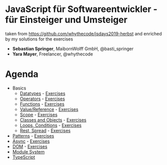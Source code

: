 # JavaScript für Softwareentwickler - für Einsteiger und Umsteiger
taken from https://github.com/whythecode/jsdays2019-herbst and enriched by my solutions for the exercises

- **Sebastian Springer**, MaibornWolff GmbH, @basti_springer
- **Yara Mayer**, Freelancer, @whythecode

# Agenda

- Basics
  - [Datatypes](01-basics/01-datatypes/01-datatypes.presentation.js) - [Exercises](01-basics/01-datatypes/01-datatypes.exercises.js)
  - [Operators](01-basics/02-operators/02-operators.presentation.js) - [Exercises](01-basics/02-operators/02-operators.exercises.js)
  - [Functions](01-basics/03-functions/03-functions.presentation.js) - [Exercises](01-basics/03-functions/03-functions.exercises.js)
  - [Value/Reference](01-basics/04-value-reference/04-value-reference.presentation.js) - [Exercises](01-basics/04-value-reference/04-value-reference.exercises.js)
  - [Scope](01-basics/05-scope/05-scope.presentation.js) - [Exercises](01-basics/05-scope/05-scope.exercises.js)
  - [Classes and Objects](01-basics/06-classes-objects/06-classes-objects.presentation.js) - [Exercises](01-basics/06-classes-objects/06-classes-objects.exercises.js)
  - [Loops, Conditions](01-basics/07-loops-conditions/07-loops-conditions.presentation.js) - [Exercises](01-basics/07-loops-conditions/07-loops-conditions.exercises.js)
  - [Rest, Spread](01-basics08-rest-spread/08-rest-spread.presentation.js) - [Exercises](01-basics/08-rest-spread/08-rest-spread.exercises.js)
- [Patterns](02-patterns/patterns.presentation.js) - [Exercises](02-patterns/patterns.exercises.js)
- [Async](03-async/async.presentation.js) - [Exercises](03-async/async.exercises.js)
- [DOM](04-dom/dom.presentation.js) - [Exercises](04-dom/dom.exercises.js)
- [Module System](05-module-system/module.presentation.mjs)
- [TypeScript](06-typescript/typescript.presentation.ts)

